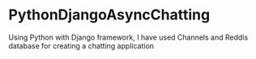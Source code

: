 # PythonDjangoAsyncChatting
Using Python with Django framework, I have used Channels and Reddis database for creating a chatting application
